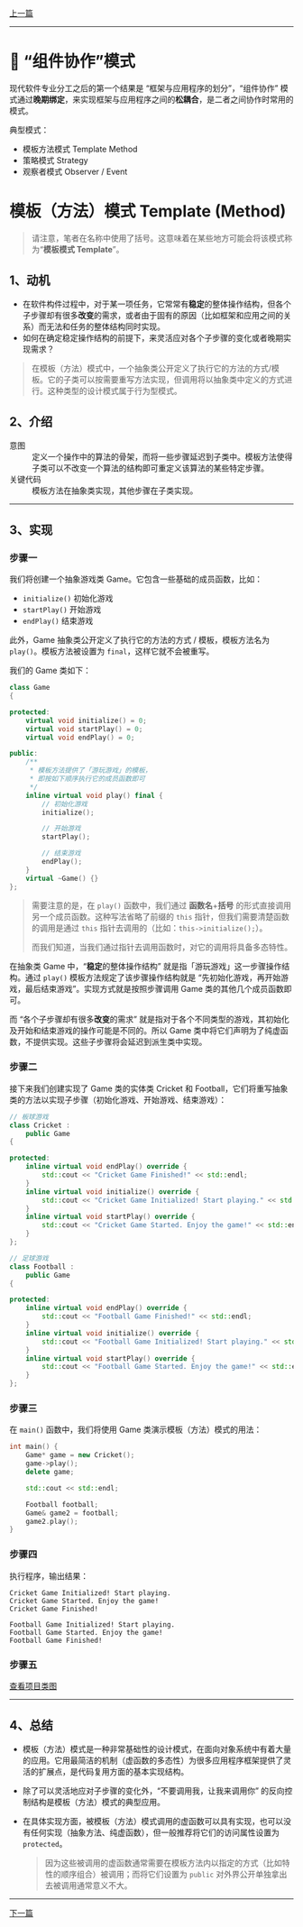[上一篇](../深入理解设计模式/深入理解设计模式.md)

---

# 💠 “组件协作”模式

现代软件专业分工之后的第一个结果是 “框架与应用程序的划分”，“组件协作” 模式通过**晚期绑定**，来实现框架与应用程序之间的**松耦合**，是二者之间协作时常用的模式。

典型模式：
* 模板方法模式 Template Method
* 策略模式 Strategy
* 观察者模式 Observer / Event

# 模板（方法）模式 Template (Method)

> 请注意，笔者在名称中使用了括号。这意味着在某些地方可能会将该模式称为“**模板模式 Template**”。

## 1、动机

* 在软件构件过程中，对于某一项任务，它常常有**稳定**的整体操作结构，但各个子步骤却有很多**改变**的需求，或者由于固有的原因（比如框架和应用之间的关系）而无法和任务的整体结构同时实现。
* 如何在确定稳定操作结构的前提下，来灵活应对各个子步骤的变化或者晚期实现需求？

> 在模板（方法）模式中，一个抽象类公开定义了执行它的方法的方式/模板。它的子类可以按需要重写方法实现，但调用将以抽象类中定义的方式进行。这种类型的设计模式属于行为型模式。

## 2、介绍

<dl>
    <dt>意图</dt>
    <dd>定义一个操作中的算法的骨架，而将一些步骤延迟到子类中。模板方法使得子类可以不改变一个算法的结构即可重定义该算法的某些特定步骤。</dd>
    <dt>关键代码</dt>
    <dd>模板方法在抽象类实现，其他步骤在子类实现。</dd>
</dl>

---

## 3、实现

### 步骤一

我们将创建一个抽象游戏类 Game。它包含一些基础的成员函数，比如：
* `initialize()` 初始化游戏
* `startPlay()` 开始游戏
* `endPlay()` 结束游戏

此外，Game 抽象类公开定义了执行它的方法的方式 / 模板，模板方法名为 `play()`。模板方法被设置为 `final`，这样它就不会被重写。

我们的 Game 类如下：
```cpp
class Game
{

protected:
	virtual void initialize() = 0;
	virtual void startPlay() = 0;
	virtual void endPlay() = 0;

public:
	/**
     * 模板方法提供了「游玩游戏」的模板，
     * 即按如下顺序执行它的成员函数即可 
     */
	inline virtual void play() final {
		// 初始化游戏
		initialize();

		// 开始游戏
		startPlay();

		// 结束游戏
		endPlay();
	}
	virtual ~Game() {}
};
```

> 需要注意的是，在 `play()` 函数中，我们通过 **函数名**+**括号** 的形式直接调用另一个成员函数。这种写法省略了前缀的 `this` 指针，但我们需要清楚函数的调用是通过 `this` 指针去调用的（比如：`this->initialize();`）。
>
> 而我们知道，当我们通过指针去调用函数时，对它的调用将具备多态特性。

在抽象类 Game 中，“**稳定**的整体操作结构” 就是指「游玩游戏」这一步骤操作结构。通过 `play()` 模板方法规定了该步骤操作结构就是 “先初始化游戏，再开始游戏，最后结束游戏”。实现方式就是按照步骤调用 Game 类的其他几个成员函数即可。

而 “各个子步骤却有很多**改变**的需求” 就是指对于各个不同类型的游戏，其初始化及开始和结束游戏的操作可能是不同的。所以 Game 类中将它们声明为了纯虚函数，不提供实现。这些子步骤将会延迟到派生类中实现。

### 步骤二

接下来我们创建实现了 Game 类的实体类 Cricket 和 Football，它们将重写抽象类的方法以实现子步骤（初始化游戏、开始游戏、结束游戏）：

```cpp
// 板球游戏
class Cricket :
	public Game
{

protected:
	inline virtual void endPlay() override {
		std::cout << "Cricket Game Finished!" << std::endl;
	}
	inline virtual void initialize() override {
		std::cout << "Cricket Game Initialized! Start playing." << std::endl;
	}
	inline virtual void startPlay() override {
		std::cout << "Cricket Game Started. Enjoy the game!" << std::endl;
	}
};

// 足球游戏
class Football :
	public Game
{

protected:
	inline virtual void endPlay() override {
		std::cout << "Football Game Finished!" << std::endl;
	}
	inline virtual void initialize() override {
		std::cout << "Football Game Initialized! Start playing." << std::endl;
	}
	inline virtual void startPlay() override {
		std::cout << "Football Game Started. Enjoy the game!" << std::endl;
	}
};
```

### 步骤三

在 `main()` 函数中，我们将使用 Game 类演示模板（方法）模式的用法：

```cpp
int main() {
	Game* game = new Cricket();
	game->play();
	delete game;

	std::cout << std::endl;

	Football football;
	Game& game2 = football;
	game2.play();
}
```

### 步骤四

执行程序，输出结果：

```plain
Cricket Game Initialized! Start playing.
Cricket Game Started. Enjoy the game!
Cricket Game Finished!

Football Game Initialized! Start playing.
Football Game Started. Enjoy the game!
Football Game Finished!
```

### 步骤五

[查看项目类图](https://learn.microsoft.com/zh-cn/visualstudio/ide/class-designer/designing-and-viewing-classes-and-types?view=vs-2022#add-class-diagrams-to-projects)

---

## 4、总结

* 模板（方法）模式是一种非常基础性的设计模式，在面向对象系统中有着大量的应用。它用最简洁的机制（虚函数的多态性）为很多应用程序框架提供了灵活的扩展点，是代码复用方面的基本实现结构。
* 除了可以灵活地应对子步骤的变化外，“不要调用我，让我来调用你” 的反向控制结构是模板（方法）模式的典型应用。
* 在具体实现方面，被模板（方法）模式调用的虚函数可以具有实现，也可以没有任何实现（抽象方法、纯虚函数），但一般推荐将它们的访问属性设置为 `protected`。

	> 因为这些被调用的虚函数通常需要在模板方法内以指定的方式（比如特性的顺序组合）被调用；而将它们设置为 `public` 对外界公开单独拿出去被调用通常意义不大。

---

[下一篇](../Strategy%20Pattern/README.md)
